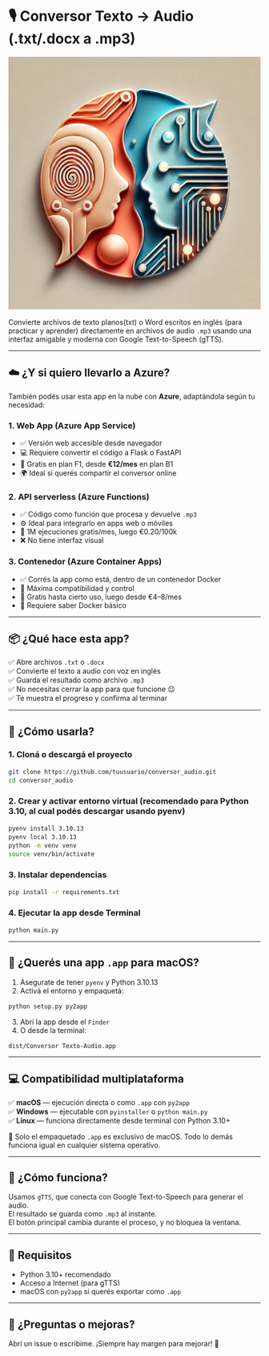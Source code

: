 

# 🎙️ Conversor Texto → Audio (.txt/.docx a .mp3)
<img src="imagenes/Logo.webp" alt="LogoApp" width="600"/>

Convierte archivos de texto planos(txt) o Word escritos en inglés (para practicar y aprender) directamente en archivos de audio `.mp3` usando una interfaz amigable y moderna con Google Text-to-Speech (gTTS).

---

## ☁️ ¿Y si quiero llevarlo a Azure?

También podés usar esta app en la nube con **Azure**, adaptándola según tu necesidad:

### 1. Web App (Azure App Service)
- ✅ Versión web accesible desde navegador
- 💻 Requiere convertir el código a Flask o FastAPI
- 💸 Gratis en plan F1, desde **€12/mes** en plan B1
- 🌍 Ideal si querés compartir el conversor online

### 2. API serverless (Azure Functions)
- ✅ Código como función que procesa y devuelve `.mp3`
- ⚙️ Ideal para integrarlo en apps web o móviles
- 💸 1M ejecuciones gratis/mes, luego €0.20/100k
- ❌ No tiene interfaz visual

### 3. Contenedor (Azure Container Apps)
- ✅ Corrés la app como está, dentro de un contenedor Docker
- 💪 Máxima compatibilidad y control
- 💸 Gratis hasta cierto uso, luego desde €4–8/mes
- 🔧 Requiere saber Docker básico

---

## 📦 ¿Qué hace esta app?

✅ Abre archivos `.txt` o `.docx`  
✅ Convierte el texto a audio con voz en inglés  
✅ Guarda el resultado como archivo `.mp3`  
✅ No necesitas cerrar la app para que funcione 😉  
✅ Te muestra el progreso y confirma al terminar  

---

## 🚀 ¿Cómo usarla?

### 1. Cloná o descargá el proyecto

```bash
git clone https://github.com/tuusuario/conversor_audio.git
cd conversor_audio
```

### 2. Crear y activar entorno virtual (recomendado para Python 3.10, al cual podés descargar usando pyenv)

```bash
pyenv install 3.10.13
pyenv local 3.10.13
python -m venv venv
source venv/bin/activate
```

### 3. Instalar dependencias

```bash
pip install -r requirements.txt
```

### 4. Ejecutar la app desde Terminal

```bash
python main.py
```

---

## 🍎 ¿Querés una app `.app` para macOS?

1. Asegurate de tener `pyenv` y Python 3.10.13  
2. Activá el entorno y empaquetá:

```bash
python setup.py py2app
```

3. Abrí la app desde el ```Finder```  
4. O desde la terminal:
```
dist/Conversor Texto-Audio.app
```

---

## 💻 Compatibilidad multiplataforma

✅ **macOS** — ejecución directa o como `.app` con `py2app`  
✅ **Windows** — ejecutable con `pyinstaller` o `python main.py`  
✅ **Linux** — funciona directamente desde terminal con Python 3.10+  

🎯 Solo el empaquetado `.app` es exclusivo de macOS. Todo lo demás funciona igual en cualquier sistema operativo.

---

## 🧠 ¿Cómo funciona?

Usamos `gTTS`, que conecta con Google Text-to-Speech para generar el audio.  
El resultado se guarda como `.mp3` al instante.  
El botón principal cambia durante el proceso, y no bloquea la ventana.

---

## 📄 Requisitos

- Python 3.10+ recomendado  
- Acceso a Internet (para gTTS)  
- macOS con `py2app` si querés exportar como `.app`

---

## 💬 ¿Preguntas o mejoras?

Abrí un issue o escribime. ¡Siempre hay margen para mejorar! 🙌

